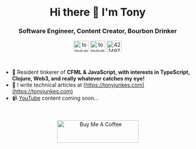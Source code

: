 <h1 align="center">Hi there 👋 I'm Tony</h1>
<h3 align="center">Software Engineer, Content Creator, Bourbon Drinker</h3>
<p align="center">
<a href="https://twitter.com/tonyjunkes" target="_blank"><img align="center" src="https://raw.githubusercontent.com/rahuldkjain/github-profile-readme-generator/master/src/images/icons/Social/twitter.svg" alt="tonyjunkes" height="30" width="40" /></a>
<a href="https://linkedin.com/in/tonyjunkes" target="_blank"><img align="center" src="https://raw.githubusercontent.com/rahuldkjain/github-profile-readme-generator/master/src/images/icons/Social/linked-in-alt.svg" alt="tonyjunkes" height="30" width="40" /></a>
<a href="https://stackoverflow.com/users/985709" target="_blank"><img align="center" src="https://raw.githubusercontent.com/rahuldkjain/github-profile-readme-generator/master/src/images/icons/Social/stack-overflow.svg" alt="4214976" height="30" width="40" /></a>
</p>
<br/>

- 💬 Resident tinkerer of **CFML & JavaScript, with interests in TypeScript, Clojure, Web3, and really whatever catches my eye!**
- 📝 I write technical articles at [https://tonyjunkes.com](https://tonyjunkes.com)
- 📹 [YouTube](https://www.youtube.com/c/TonyJunkes) content coming soon...

<br/>
<p align="center"><a href="https://www.buymeacoffee.com/tonyjunkes" target="_blank"><img src="https://cdn.buymeacoffee.com/buttons/v2/default-blue.png" alt="Buy Me A Coffee" style="height: 60px !important;width: 217px !important;" ></a></p>
